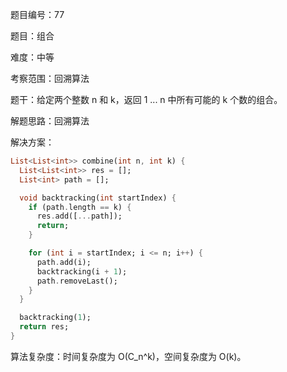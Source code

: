题目编号：77

题目：组合

难度：中等

考察范围：回溯算法

题干：给定两个整数 n 和 k，返回 1 ... n 中所有可能的 k 个数的组合。

解题思路：回溯算法

解决方案：

```dart
List<List<int>> combine(int n, int k) {
  List<List<int>> res = [];
  List<int> path = [];

  void backtracking(int startIndex) {
    if (path.length == k) {
      res.add([...path]);
      return;
    }

    for (int i = startIndex; i <= n; i++) {
      path.add(i);
      backtracking(i + 1);
      path.removeLast();
    }
  }

  backtracking(1);
  return res;
}
```

算法复杂度：时间复杂度为 O(C_n^k)，空间复杂度为 O(k)。